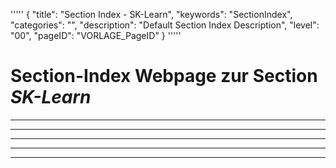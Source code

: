 '''''
{
"title": "Section Index - SK-Learn",
"keywords": "SectionIndex",
"categories": "",
"description": "Default Section Index Description",
"level": "00",
"pageID": "VORLAGE_PageID"
}
'''''


<h1>Section-Index Webpage zur Section <i>SK-Learn</i></h1>

<hr><hr><hr><hr><hr>
